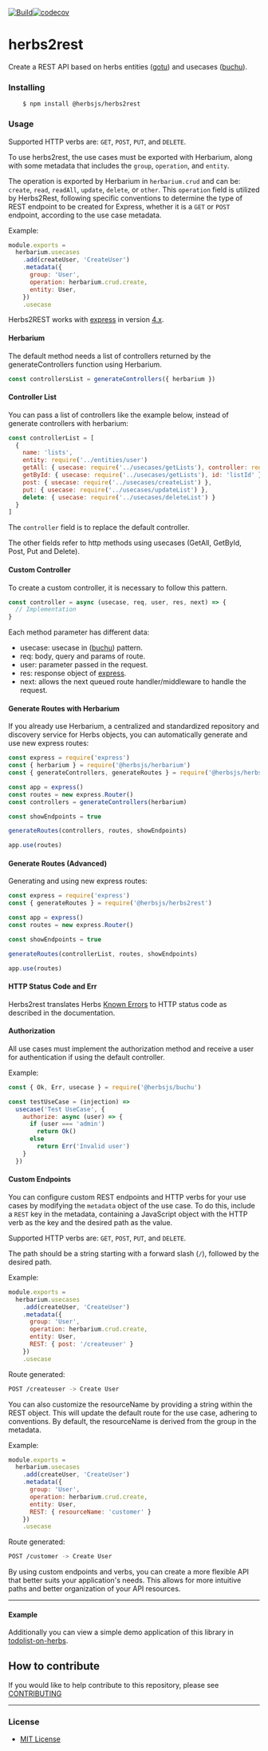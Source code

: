[![Build](https://github.com/herbsjs/herbs2rest/actions/workflows/cd.yml/badge.svg?branch=main)](https://github.com/herbsjs/herbs2rest/actions/workflows/cd.yml)[![codecov](https://codecov.io/gh/herbsjs/herbs2rest/branch/main/graph/badge.svg)](https://codecov.io/gh/herbsjs/herbs2rest)

# herbs2rest
Create a REST API based on herbs entities ([gotu](https://github.com/herbsjs/gotu)) and usecases ([buchu](https://github.com/herbsjs/buchu)).

### Installing
```
    $ npm install @herbsjs/herbs2rest
```

### Usage

Supported HTTP verbs are: `GET`, `POST`, `PUT`, and `DELETE`.

To use herbs2rest, the use cases must be exported with Herbarium, along with some metadata that includes the `group`, `operation`, and `entity`.

The operation is exported by Herbarium in `herbarium.crud` and can be: `create`, `read`, `readAll`, `update`, `delete`, or `other`. This `operation` field is utilized by Herbs2Rest, following specific conventions to determine the type of REST endpoint to be created for Express, whether it is a `GET` or `POST` endpoint, according to the use case metadata.

Example:

```javascript
module.exports = 
  herbarium.usecases
    .add(createUser, 'CreateUser')
    .metadata({
      group: 'User',
      operation: herbarium.crud.create,
      entity: User,
    }) 
    .usecase
```

Herbs2REST works with [express](https://expressjs.com/) in version [4.x](https://expressjs.com/en/4x/api.html).

#### Herbarium

The default method needs a list of controllers returned by the generateControllers function using Herbarium.

```javascript
const controllersList = generateControllers({ herbarium })
```

#### Controller List

You can pass a list of controllers like the example below, instead of generate controllers with herbarium:

```javascript
const controllerList = [
  {
    name: 'lists',
    entity: require('../entities/user')
    getAll: { usecase: require('../usecases/getLists'), controller: require('../controller') },
    getById: { usecase: require('../usecases/getLists'), id: 'listId' },
    post: { usecase: require('../usecases/createList') },
    put: { usecase: require('../usecases/updateList') },
    delete: { usecase: require('../usecases/deleteList') }
  }
]
```

The `controller` field is to replace the default controller.

The other fields refer to http methods using usecases (GetAll, GetById, Post, Put and Delete).

#### Custom Controller

To create a custom controller, it is necessary to follow this pattern.

```javascript
const controller = async (usecase, req, user, res, next) => {
  // Implementation
}
```

Each method parameter has different data:

- usecase: usecase in ([buchu](https://github.com/herbsjs/buchu)) pattern.
- req: body, query and params of route.
- user: parameter passed in the request.
- res: response object of [express](https://expressjs.com/).
- next: allows the next queued route handler/middleware to handle the request.

#### Generate Routes with Herbarium

If you already use Herbarium, a centralized and standardized repository and discovery service for Herbs objects, you can automatically generate and use new express routes:

```javascript
const express = require('express')
const { herbarium } = require('@herbsjs/herbarium')
const { generateControllers, generateRoutes } = require('@herbsjs/herbs2rest')

const app = express()
const routes = new express.Router()
const controllers = generateControllers(herbarium)

const showEndpoints = true

generateRoutes(controllers, routes, showEndpoints)

app.use(routes)
```

#### Generate Routes (Advanced)

Generating and using new express routes:

```javascript
const express = require('express')
const { generateRoutes } = require('@herbsjs/herbs2rest')

const app = express()
const routes = new express.Router()

const showEndpoints = true

generateRoutes(controllerList, routes, showEndpoints)

app.use(routes)
```

#### HTTP Status Code and Err

Herbs2rest translates Herbs [Known Errors​](https://herbsjs.org/docs/usecase/result#known-errors) to HTTP status code as described in the documentation.

#### Authorization

All use cases must implement the authorization method and receive a user for authentication if using the default controller.

Example:

```javascript
const { Ok, Err, usecase } = require('@herbsjs/buchu')

const testUseCase = (injection) =>
  usecase('Test UseCase', {
    authorize: async (user) => {
      if (user === 'admin')
        return Ok()
      else
        return Err('Invalid user')
    }
  })
```


#### Custom Endpoints

You can configure custom REST endpoints and HTTP verbs for your use cases by modifying the `metadata` object of the use case. To do this, include a `REST` key in the metadata, containing a JavaScript object with the HTTP verb as the key and the desired path as the value.

Supported HTTP verbs are: `GET`, `POST`, `PUT`, and `DELETE`.

The path should be a string starting with a forward slash (`/`), followed by the desired path.

Example:

```javascript
module.exports = 
  herbarium.usecases
    .add(createUser, 'CreateUser')
    .metadata({
      group: 'User',
      operation: herbarium.crud.create,
      entity: User,
      REST: { post: '/createuser' }
    }) 
    .usecase
```

Route generated:
```bash
POST /createuser -> Create User
```

You can also customize the resourceName by providing a string within the REST object. This will update the default route for the use case, adhering to conventions. By default, the resourceName is derived from the group in the metadata.

Example:

```javascript
module.exports = 
  herbarium.usecases
    .add(createUser, 'CreateUser')
    .metadata({
      group: 'User',
      operation: herbarium.crud.create,
      entity: User,
      REST: { resourceName: 'customer' }
    })
    .usecase
```

Route generated:
```bash
POST /customer -> Create User
```

By using custom endpoints and verbs, you can create a more flexible API that better suits your application's needs. This allows for more intuitive paths and better organization of your API resources.

---

#### Example

Additionally you can view a simple demo application of this library in [todolist-on-herbs](https://github.com/herbsjs/todolist-on-herbs).

## How to contribute

If you would like to help contribute to this repository, please see [CONTRIBUTING](https://github.com/herbsjs/herbs2rest/blob/master/.github/CONTRIBUTING.md)

---

### License

- [MIT License](https://github.com/herbsjs/herbs2rest/blob/master/LICENSE)

